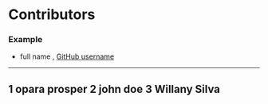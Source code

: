 # Contributors

### Example
- full name , [GitHub username](link)

---
1 opara prosper
2 john doe
3 Willany Silva
---
